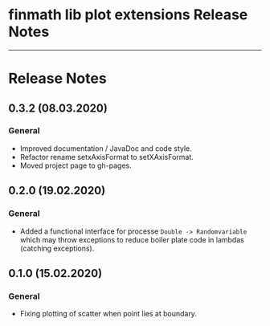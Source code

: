 finmath lib plot extensions Release Notes
==========

****************************************

# Release Notes


## 0.3.2 (08.03.2020)

### General

- Improved documentation / JavaDoc and code style.
- Refactor rename setxAxisFormat to setXAxisFormat.
- Moved project page to gh-pages.


## 0.2.0 (19.02.2020)

### General

- Added a functional interface for processe `Double -> Randomvariable` which may throw exceptions to reduce boiler plate code in lambdas (catching exceptions).


## 0.1.0 (15.02.2020)

### General

- Fixing plotting of scatter when point lies at boundary.

